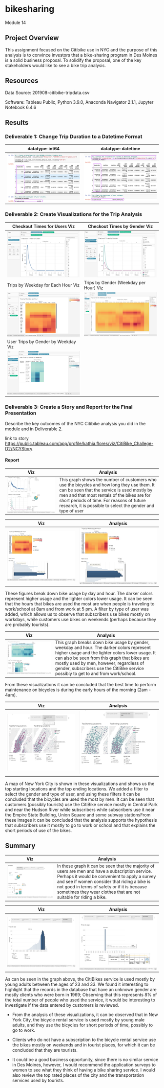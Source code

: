 # bikesharing
Module 14

## Project Overview
This assignment focused on the Citibike use in NYC and the purpose of this analysis is to convince investors that a bike-sharing program in Des Moines is a solid business proposal. To solidify the proposal, one of the key stakeholders would like to see a bike trip analysis.


## Resources
Data Source: 201908-citibike-tripdata.csv

Software: Tableau Public, Python 3.9.0, Anaconda Navigator 2.1.1, Jupyter Notebook 6.4.6

## Results
### Deliverable 1: Change Trip Duration to a Datetime Format
| datatype: int64 | datatype: datetime |
| --- | --- |
| <img src="/Resources/img1.png"> | <img src="/Resources/img2.png"> | 


### Deliverable 2: Create Visualizations for the Trip Analysis
| Checkout Times for Users Viz | Checkout Times by Gender Viz |
| --- | --- |
| <img src="/Resources/img3.png"> | <img src="/Resources/img4.png"> | 
| Trips by Weekday for Each Hour Viz | Trips by Gender (Weekday per Hour) Viz |
| <img src="/Resources/img5.png"> | <img src="/Resources/img6.png"> | 
| User Trips by Gender by Weekday Viz |  |
| <img src="/Resources/img7.png"> |  |


### Deliverable 3: Create a Story and Report for the Final Presentation
Describe the key outcomes of the NYC Citibike analysis you did in the module and in Deliverable 2.

link to story
https://public.tableau.com/app/profile/kathia.flores/viz/CitiBike_Challege-D2/NCYStory

#### Report
| Viz | Analysis |
| --- | --- |
| <img src="/Resources/img9.png"> | This graph shows the number of customers who use the bicycles and how long they use them. It can be seen that the service is used mostly by men and that most rentals of the bikes are for short periods of time. For reasons of future research, it is possible to select the gender and type of user |

| Viz | Analysis |
| --- | --- |
| <img src="/Resources/img12.png"> | <img src="/Resources/img13.png"> | 

These figures break down bike usage by day and hour. The darker colors represent higher usage and the lighter colors lower usage. It can be seen that the hours that bikes are used the most are when people is traveling to work/school at 8am and from work at 5 pm. A filter by type of user was added, which allows us to observe that subscribers use bikes mostly on workdays, while customers use bikes on weekends (perhaps because they are probably tourists). 


| Viz | Analysis |
| --- | --- |
| <img src="/Resources/img14.png"> | This graph breaks down bike usage by gender, weekday and hour. The darker colors represent higher usage and the lighter colors lower usage. It can also be seen from this graph that bikes are mostly used by men, however, regardless of gender, subscribers use the CitiBike service possibly to get to and from work/school. | 

From these visualizations it can be concluded that the best time to perform maintenance on bicycles is during the early hours of the morning (2am - 4am). 


| Viz | Analysis |
| --- | --- |
| <img src="/Resources/img10.png"> | <img src="/Resources/img11.png"> | 

A map of New York City is shown in these visualizations and shows us the top starting locations and the top ending locations. We added a filter to select the gender and type of user, and using these filters it can be concluded that the bicycles are used the most by men. It can be seen that customers (possibly tourists) use the CitiBike service mostly in Central Park and near the Hudson River while subscribers while subscribers use it near the Empire State Building, Union Square and some subway stationsFrom these images it can be concluded that the analysis supports the hypothesis that subscribers use it mostly to go to work or school and that explains the short periods of use of the bikes.

## Summary

| Viz | Analysis |
| --- | --- |
| <img src="/Resources/img8.png"> | In these graph it can be seen that the majority of users are men and have a subscription service. Perhaps it would be convenient to apply a survey and see if women consider that riding a bike is not good in terms of safety or if it is because sometimes they wear clothes that are not suitable for riding a bike. | 


| Viz | Analysis |
| --- | --- |
| <img src="/Resources/img15.png"> | <img src="/Resources/img16.png"> | 

As can be seen in the graph above, the CitiBikes service is used mostly by young adults between the ages of 23 and 33. We found it interesting to highlight that the records in the database that have an unknown gender are mostly clients who were born in 1969; Observing that this represents 8% of the total number of people who used the service, it would be interesting to investigate if the data entered by customers is reviewed.

- From the analysis of these visualizations, it can be observed that in New York City, the bicycle rental service is used mostly by young male adults, and they use the bicycles for short periods of time, possibly to go to work.

- Clients who do not have a subscription to the bicycle rental service use the bikes mostly on weekends and in tourist places, for which it can be concluded that they are tourists.

- It could be a good business opportunity, since there is no similar service in Des Moines, however, I would recommend the application surveys to women to see what they think of having a bike sharing service. I would also review the top rated places of the city and the transportation services used by tourists.
